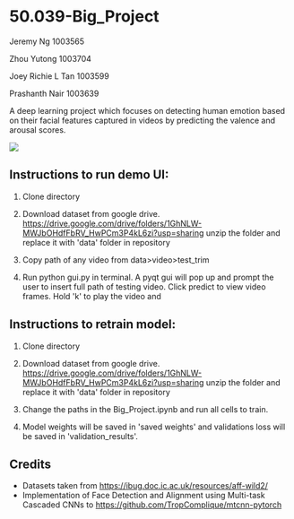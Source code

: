 # 50.039-Big_Project

Jeremy Ng 1003565

Zhou Yutong 1003704

Joey Richie L Tan 1003599 

Prashanth Nair 1003639

A deep learning project which focuses on detecting human emotion based on their facial features captured in videos by predicting the valence and arousal scores.

![](https://i.imgur.com/rMup4ix.gif)

## Instructions to run demo UI:

1. Clone directory

2. Download dataset from google drive. https://drive.google.com/drive/folders/1GhNLW-MWJbOHdfFbRV_HwPCm3P4kL6zi?usp=sharing unzip the folder and replace it with 'data' folder in repository

3. Copy path of any video from data>video>test_trim
 
4. Run python gui.py in terminal. A pyqt gui will pop up and prompt the user to insert full path of testing video. Click predict to view video frames. Hold 'k' to play the video and 


## Instructions to retrain model:

1. Clone directory

2. Download dataset from google drive. https://drive.google.com/drive/folders/1GhNLW-MWJbOHdfFbRV_HwPCm3P4kL6zi?usp=sharing unzip the folder and replace it with 'data' folder in repository

3. Change the paths in the Big_Project.ipynb and run all cells to train.

4. Model weights will be saved in 'saved weights' and validations loss will be saved in 'validation_results'.


## Credits

- Datasets taken from https://ibug.doc.ic.ac.uk/resources/aff-wild2/
- Implementation of Face Detection and Alignment using Multi-task Cascaded CNNs to https://github.com/TropComplique/mtcnn-pytorch





